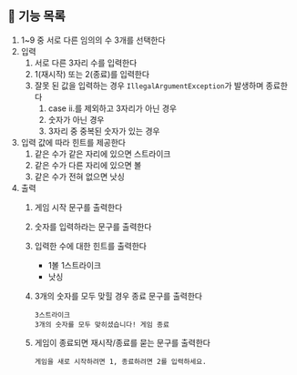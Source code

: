 ## 📄 기능 목록

1. 1~9 중 서로 다른 임의의 수 3개를 선택한다
2. 입력
   1. 서로 다른 3자리 수를 입력한다
   2. 1(재시작) 또는 2(종료)를 입력한다
   3. 잘못 된 값을 입력하는 경우 `IllegalArgumentException`가 발생하며 종료한다
      1. case ii.를 제외하고 3자리가 아닌 경우
      2. 숫자가 아닌 경우
      3. 3자리 중 중복된 숫자가 있는 경우
3. 입력 값에 따라 힌트를 제공한다
   1. 같은 수가 같은 자리에 있으면 스트라이크
   2. 같은 수가 다른 자리에 있으면 볼
   3. 같은 수가 전혀 없으면 낫싱
4. 출력
   1. 게임 시작 문구를 출력한다
   2. 숫자를 입력하라는 문구를 출력한다
   3. 입력한 수에 대한 힌트를 출력한다
      - 1볼 1스트라이크
      - 낫싱
   4. 3개의 숫자를 모두 맞힐 경우 종료 문구를 출력한다

       ```
       3스트라이크
       3개의 숫자를 모두 맞히셨습니다! 게임 종료
       ```

   5. 게임이 종료되면 재시작/종료를 묻는 문구를 출력한다

      ```
      게임을 새로 시작하려면 1, 종료하려면 2를 입력하세요.
      ```